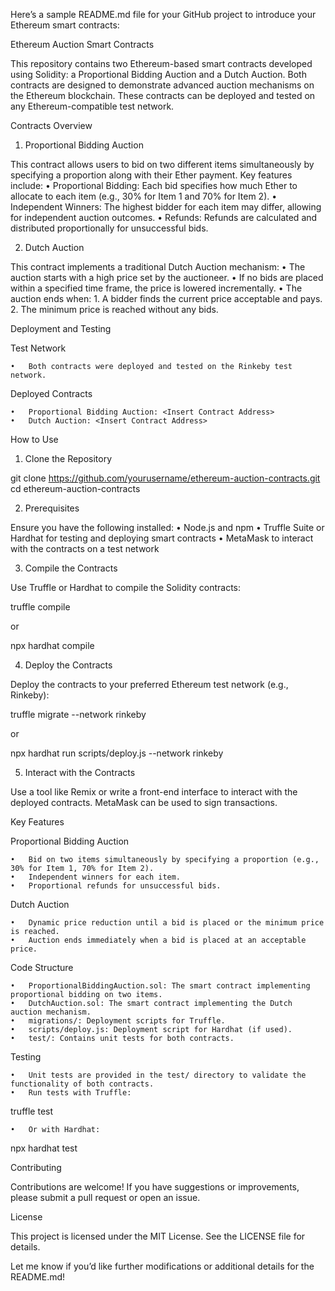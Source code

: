Here’s a sample README.md file for your GitHub project to introduce your Ethereum smart contracts:

Ethereum Auction Smart Contracts

This repository contains two Ethereum-based smart contracts developed using Solidity: a Proportional Bidding Auction and a Dutch Auction. Both contracts are designed to demonstrate advanced auction mechanisms on the Ethereum blockchain. These contracts can be deployed and tested on any Ethereum-compatible test network.

Contracts Overview

1. Proportional Bidding Auction

This contract allows users to bid on two different items simultaneously by specifying a proportion along with their Ether payment. Key features include:
	•	Proportional Bidding: Each bid specifies how much Ether to allocate to each item (e.g., 30% for Item 1 and 70% for Item 2).
	•	Independent Winners: The highest bidder for each item may differ, allowing for independent auction outcomes.
	•	Refunds: Refunds are calculated and distributed proportionally for unsuccessful bids.

2. Dutch Auction

This contract implements a traditional Dutch Auction mechanism:
	•	The auction starts with a high price set by the auctioneer.
	•	If no bids are placed within a specified time frame, the price is lowered incrementally.
	•	The auction ends when:
	1.	A bidder finds the current price acceptable and pays.
	2.	The minimum price is reached without any bids.

Deployment and Testing

Test Network

	•	Both contracts were deployed and tested on the Rinkeby test network.

Deployed Contracts

	•	Proportional Bidding Auction: <Insert Contract Address>
	•	Dutch Auction: <Insert Contract Address>

How to Use

1. Clone the Repository

git clone https://github.com/yourusername/ethereum-auction-contracts.git
cd ethereum-auction-contracts

2. Prerequisites

Ensure you have the following installed:
	•	Node.js and npm
	•	Truffle Suite or Hardhat for testing and deploying smart contracts
	•	MetaMask to interact with the contracts on a test network

3. Compile the Contracts

Use Truffle or Hardhat to compile the Solidity contracts:

truffle compile

or

npx hardhat compile

4. Deploy the Contracts

Deploy the contracts to your preferred Ethereum test network (e.g., Rinkeby):

truffle migrate --network rinkeby

or

npx hardhat run scripts/deploy.js --network rinkeby

5. Interact with the Contracts

Use a tool like Remix or write a front-end interface to interact with the deployed contracts. MetaMask can be used to sign transactions.

Key Features

Proportional Bidding Auction

	•	Bid on two items simultaneously by specifying a proportion (e.g., 30% for Item 1, 70% for Item 2).
	•	Independent winners for each item.
	•	Proportional refunds for unsuccessful bids.

Dutch Auction

	•	Dynamic price reduction until a bid is placed or the minimum price is reached.
	•	Auction ends immediately when a bid is placed at an acceptable price.

Code Structure

	•	ProportionalBiddingAuction.sol: The smart contract implementing proportional bidding on two items.
	•	DutchAuction.sol: The smart contract implementing the Dutch auction mechanism.
	•	migrations/: Deployment scripts for Truffle.
	•	scripts/deploy.js: Deployment script for Hardhat (if used).
	•	test/: Contains unit tests for both contracts.

Testing

	•	Unit tests are provided in the test/ directory to validate the functionality of both contracts.
	•	Run tests with Truffle:

truffle test


	•	Or with Hardhat:

npx hardhat test

Contributing

Contributions are welcome! If you have suggestions or improvements, please submit a pull request or open an issue.

License

This project is licensed under the MIT License. See the LICENSE file for details.

Let me know if you’d like further modifications or additional details for the README.md!
